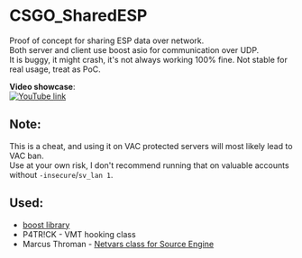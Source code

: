 # CSGO_SharedESP
Proof of concept for sharing ESP data over network.  
Both server and client use boost asio for communication over UDP.  
It is buggy, it might crash, it's not always working 100% fine. Not stable for real usage, treat as PoC.  
  
**Video showcase**:  
[![YouTube link](https://img.youtube.com/vi/6fVcXVIlHRo/0.jpg)](https://www.youtube.com/watch?v=6fVcXVIlHRo)  
  
## Note:  
This is a cheat, and using it on VAC protected servers will most likely lead to VAC ban.  
Use at your own risk, I don't recommend running that on valuable accounts without `-insecure`/`sv_lan 1`.  
  
## Used:  
* [boost library](http://www.boost.org/)  
* P4TR!CK - VMT hooking class  
* Marcus Throman - [Netvars class for Source Engine](http://marcusthorman.blogspot.com/2012/06/networked-variables-in-source-engine.html)  